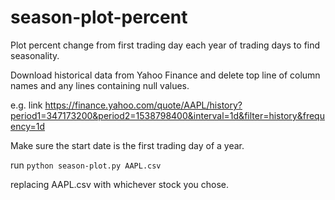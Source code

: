 # season-plot-percent

Plot percent change from first trading day each year of trading days to find seasonality.

Download historical data from Yahoo Finance and delete top line of column names and any lines containing null values.

e.g. link https://finance.yahoo.com/quote/AAPL/history?period1=347173200&period2=1538798400&interval=1d&filter=history&frequency=1d

Make sure the start date is the first trading day of a year.

run `python season-plot.py AAPL.csv`

replacing AAPL.csv with whichever stock you chose.
